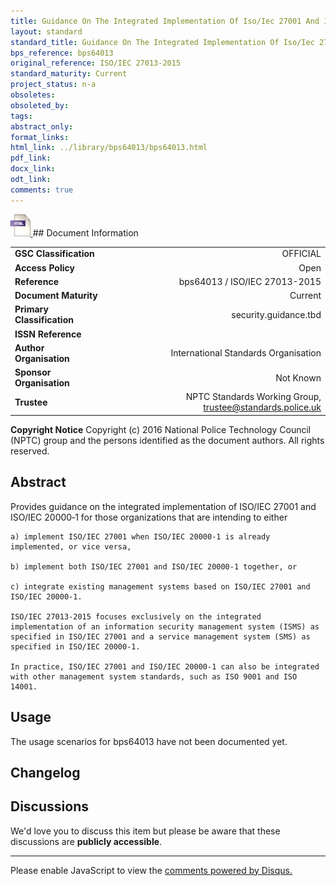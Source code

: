 ```yaml
---
title: Guidance On The Integrated Implementation Of Iso/Iec 27001 And Iso/Iec 20000-1
layout: standard
standard_title: Guidance On The Integrated Implementation Of Iso/Iec 27001 And Iso/Iec 20000-1
bps_reference: bps64013
original_reference: ISO/IEC 27013-2015
standard_maturity: Current
project_status: n-a
obsoletes: 
obsoleted_by: 
tags: 
abstract_only:
format_links:
html_link: ../library/bps64013/bps64013.html
pdf_link: 
docx_link: 
odt_link: 
comments: true
---
```



<a target="_blank" href="../library/bps64013/bps64013.html">
    <img src="../images/html@0.5x.png" alt="html link" title="html link" style="max-height:35px;">
</a>
## Document Information

|||
| :------- | ------: |
| **GSC Classification**     | OFFICIAL |
| **Access Policy**          | Open |
| **Reference**              | bps64013  / ISO/IEC 27013-2015  |
| **Document Maturity**      | Current |
| **Primary Classification** | security.guidance.tbd |
| **ISSN Reference**         |  |
| **Author Organisation**    |International Standards Organisation|
| **Sponsor Organisation**   |Not Known|
| **Trustee**                | NPTC Standards Working Group, <a href="mailto:trustee@standards.police.uk?subject=bps64013 Guidance On The Integrated Implementation Of Iso/Iec 27001 And Iso/Iec 20000-1">trustee@standards.police.uk |

**Copyright Notice**
Copyright (c) 2016 National Police Technology Council (NPTC) group and the persons identified as the document authors. All rights reserved.

## Abstract
Provides guidance on the integrated implementation of ISO/IEC 27001 and ISO/IEC 20000‑1 for those organizations that are intending to either
    
    a) implement ISO/IEC 27001 when ISO/IEC 20000‑1 is already implemented, or vice versa,
    
    b) implement both ISO/IEC 27001 and ISO/IEC 20000‑1 together, or
    
    c) integrate existing management systems based on ISO/IEC 27001 and ISO/IEC 20000‑1.
    
    ISO/IEC 27013-2015 focuses exclusively on the integrated implementation of an information security management system (ISMS) as specified in ISO/IEC 27001 and a service management system (SMS) as specified in ISO/IEC 20000‑1.
    
    In practice, ISO/IEC 27001 and ISO/IEC 20000‑1 can also be integrated with other management system standards, such as ISO 9001 and ISO 14001.
        
## Usage
The usage scenarios for bps64013 have not been documented yet.

## Changelog


## Discussions
We'd love you to discuss this item but please be aware that these discussions are **publicly accessible**.
<hr>
<div id="disqus_thread"></div>

<script>

/**
*  RECOMMENDED CONFIGURATION VARIABLES: EDIT AND UNCOMMENT THE SECTION BELOW TO INSERT DYNAMIC VALUES FROM YOUR PLATFORM OR CMS.
*  LEARN WHY DEFINING THESE VARIABLES IS IMPORTANT: https://disqus.com/admin/universalcode/#configuration-variables*/
/*
var disqus_config = function () {
this.page.url = PAGE_URL;  // Replace PAGE_URL with your page's canonical URL variable
this.page.identifier = PAGE_IDENTIFIER; // Replace PAGE_IDENTIFIER with your page's unique identifier variable
};
*/
(function() { // DON'T EDIT BELOW THIS LINE
var d = document, s = d.createElement('script');
s.src = 'https://nptcstandards.disqus.com/embed.js';
s.setAttribute('data-timestamp', +new Date());
(d.head || d.body).appendChild(s);
})();
</script>
<noscript>Please enable JavaScript to view the <a href="https://disqus.com/?ref_noscript">comments powered by Disqus.</a></noscript>

